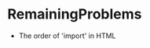 # RemainingProblems

- The order of 'import' in HTML <script>
- <link> prefetch
- Content-Security-Policy
- The gap between 2 inline-block elements
- simulate button click event to call the requestFullscreen api
- inline-block/inline vertical-align: baseline
